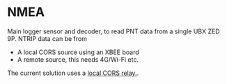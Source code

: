# NMEA
Main logger sensor and decoder, to read PNT data from a single UBX ZED 9P.
NTRIP data can be from 
- A local CORS source using an XBEE board
- A remote source, this needs 4G/Wi-Fi etc.
   
The current solution uses a [local CORS relay.](https://johnoraw.gitbook.io/gnss/v/cors/local-cors-relay).
